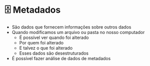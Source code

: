# 🗄 Metadados

- São dados que fornecem informações sobre outros dados
- Quando modificamos um arquivo ou pasta no nosso computador
  - É possível ver quando foi alterado
  - Por quem foi alterado
  - E talvez o que foi alterado
  - Esses dados são desestruturados
- É possível fazer análise de dados de metadados